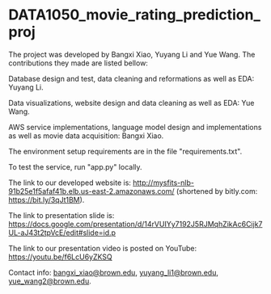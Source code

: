 # DATA1050_movie_rating_prediction_proj

The project was developed by Bangxi Xiao, Yuyang Li and Yue Wang. The contributions they made are listed bellow:

Database design and test, data cleaning and reformations as well as EDA: Yuyang Li.

Data visualizations, website design and data cleaning as well as EDA: Yue Wang.

AWS service implementations, language model design and implementations as well as movie data acquisition: Bangxi Xiao.

The environment setup requirements are in the file "requirements.txt".

To test the service, run "app.py" locally.

The link to our developed website is: http://mysfits-nlb-91b25e1f5afaf41b.elb.us-east-2.amazonaws.com/ (shortened by bitly.com: https://bit.ly/3qJt1BM).

The link to presentation slide is: https://docs.google.com/presentation/d/14rVUIYy7192J5RJMqhZikAc6Cijk7UL-aJ43t2tpVcE/edit#slide=id.p

The link to our presentation video is posted on YouTube: https://youtu.be/f6LcU6yZKSQ

Contact info: bangxi_xiao@brown.edu, yuyang_li1@brown.edu, yue_wang2@brown.edu.
